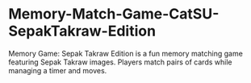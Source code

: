 # Memory-Match-Game-CatSU-SepakTakraw-Edition
Memory Game: Sepak Takraw Edition is a fun memory matching game featuring Sepak Takraw images. Players match pairs of cards while managing a timer and moves.
